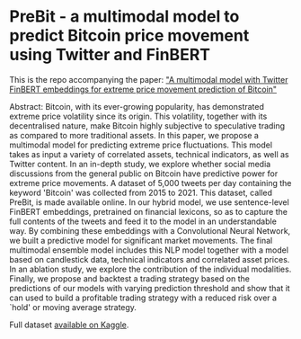 # PreBit - a multimodal model to predict Bitcoin price movement using Twitter and FinBERT

This is the repo accompanying the paper: ["A multimodal model with Twitter FinBERT embeddings for extreme price movement prediction of Bitcoin"](https://arxiv.org/abs/2206.00648)

Abstract: 
Bitcoin, with its ever-growing popularity, has demonstrated extreme price volatility since its origin. This volatility, together with its decentralised nature, make Bitcoin highly subjective to speculative trading as compared to more traditional assets. In this paper, we propose a multimodal model for predicting extreme price fluctuations. This model takes as input a variety of correlated assets, technical indicators, as well as Twitter content. In an in-depth study, we explore whether social media discussions from the general public on Bitcoin have predictive power for extreme price movements. A dataset of 5,000 tweets per day containing the keyword 'Bitcoin' was collected from 2015 to 2021. This dataset, called PreBit, is made available online. In our hybrid model, we use sentence-level FinBERT embeddings, pretrained on financial lexicons, so as to capture the full contents of the tweets and feed it to the model in an understandable way. By combining these embeddings with a Convolutional Neural Network, we built a predictive model for significant market movements. The final multimodal ensemble model includes this NLP model together with a model based on candlestick data, technical indicators and correlated asset prices. In an ablation study, we explore the contribution of the individual modalities. Finally, we propose and backtest a trading strategy based on the predictions of our models with varying prediction threshold and show that it can used to build a profitable trading strategy with a reduced risk over a `hold' or moving average strategy.

Full dataset [available on Kaggle](https://www.kaggle.com/datasets/zyz5557585/prebit-multimodal-dataset-for-bitcoin-price). 

